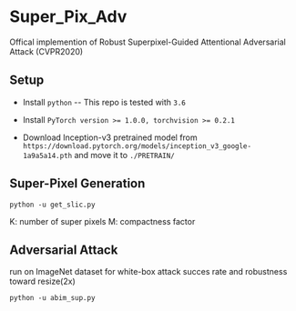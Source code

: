 # Super_Pix_Adv
Offical implemention of Robust Superpixel-Guided Attentional Adversarial Attack (CVPR2020)

Setup
-----

* Install ``python`` -- This repo is tested with ``3.6``

* Install ``PyTorch version >= 1.0.0, torchvision >= 0.2.1``

* Download Inception-v3 pretrained model from ``https://download.pytorch.org/models/inception_v3_google-1a9a5a14.pth`` and move it to ``./PRETRAIN/``

Super-Pixel Generation
------------------
	python -u get_slic.py

K: number of super pixels
M: compactness factor

Adversarial Attack
------------------
run on ImageNet dataset for white-box attack succes rate and robustness toward resize(2x)
	
	python -u abim_sup.py
	
